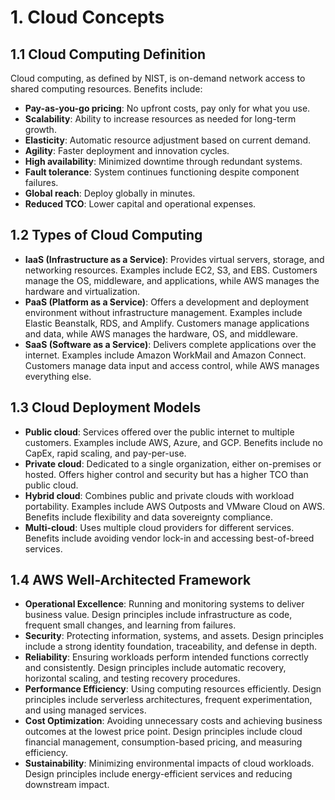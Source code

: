 # 1. Cloud Concepts

## 1.1 Cloud Computing Definition
Cloud computing, as defined by NIST, is on-demand network access to shared computing resources. Benefits include:
- **Pay-as-you-go pricing**: No upfront costs, pay only for what you use.
- **Scalability**: Ability to increase resources as needed for long-term growth.
- **Elasticity**: Automatic resource adjustment based on current demand.
- **Agility**: Faster deployment and innovation cycles.
- **High availability**: Minimized downtime through redundant systems.
- **Fault tolerance**: System continues functioning despite component failures.
- **Global reach**: Deploy globally in minutes.
- **Reduced TCO**: Lower capital and operational expenses.

## 1.2 Types of Cloud Computing
- **IaaS (Infrastructure as a Service)**: Provides virtual servers, storage, and networking resources. Examples include EC2, S3, and EBS. Customers manage the OS, middleware, and applications, while AWS manages the hardware and virtualization.
- **PaaS (Platform as a Service)**: Offers a development and deployment environment without infrastructure management. Examples include Elastic Beanstalk, RDS, and Amplify. Customers manage applications and data, while AWS manages the hardware, OS, and middleware.
- **SaaS (Software as a Service)**: Delivers complete applications over the internet. Examples include Amazon WorkMail and Amazon Connect. Customers manage data input and access control, while AWS manages everything else.

## 1.3 Cloud Deployment Models
- **Public cloud**: Services offered over the public internet to multiple customers. Examples include AWS, Azure, and GCP. Benefits include no CapEx, rapid scaling, and pay-per-use.
- **Private cloud**: Dedicated to a single organization, either on-premises or hosted. Offers higher control and security but has a higher TCO than public cloud.
- **Hybrid cloud**: Combines public and private clouds with workload portability. Examples include AWS Outposts and VMware Cloud on AWS. Benefits include flexibility and data sovereignty compliance.
- **Multi-cloud**: Uses multiple cloud providers for different services. Benefits include avoiding vendor lock-in and accessing best-of-breed services.

## 1.4 AWS Well-Architected Framework
- **Operational Excellence**: Running and monitoring systems to deliver business value. Design principles include infrastructure as code, frequent small changes, and learning from failures.
- **Security**: Protecting information, systems, and assets. Design principles include a strong identity foundation, traceability, and defense in depth.
- **Reliability**: Ensuring workloads perform intended functions correctly and consistently. Design principles include automatic recovery, horizontal scaling, and testing recovery procedures. 
- **Performance Efficiency**: Using computing resources efficiently. Design principles include serverless architectures, frequent experimentation, and using managed services.
- **Cost Optimization**: Avoiding unnecessary costs and achieving business outcomes at the lowest price point. Design principles include cloud financial management, consumption-based pricing, and measuring efficiency.
- **Sustainability**: Minimizing environmental impacts of cloud workloads. Design principles include energy-efficient services and reducing downstream impact.
